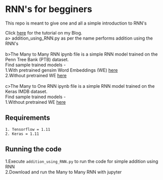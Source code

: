 # RNN's for begginers

This repo is meant to give one and all a simple introduction to RNN's

Click [here](https://dreamtechthefuture.wordpress.com/2018/06/26/rnns-for-noobies/) for the tutorial on my Blog.<br>
a> addition_using_RNN.py as per the name performs addition using the RNN's<br>
<br>
b>The Many to Many RNN ipynb file is a simple RNN model trained on the Penn Tree Bank (PTB) dataset.<br>
Find sample trained models - <br>
1.With pretrained gensim Word Embeddings (WE) [here](https://drive.google.com/open?id=1_a5DlJWkhBckBNusxPzBa8OE05xWaUgo)<br>
2.Without pretrained WE [here](https://drive.google.com/open?id=1N_ADN3CFqRtdomBcMD7wocr3-KVWhwyc)<br>
<br>
c>The Many to One RNN ipynb file is a simple RNN model trained on the Keras IMDB dataset.<br>
Find sample trained models - <br>
1.Without pretrained WE [here](https://drive.google.com/open?id=16ydseH7CD1vS1_oItL5aQdNBO3GHOFC8)<br>

## Requirements
```
1. Tensorflow = 1.11
2. Keras = 1.11
```

## Running the code
1.Execute ```addition_using_RNN.py``` to run the code for simple addition using RNN<br>
2.Download and run the Many to Many RNN with jupyter<br>

